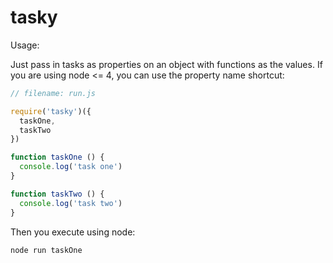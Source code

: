 tasky
=====

Usage:

Just pass in tasks as properties on an object with functions as the values. If
you are using node <= 4, you can use the property name shortcut:

```javascript
// filename: run.js

require('tasky')({
  taskOne,
  taskTwo
})

function taskOne () {
  console.log('task one')
}

function taskTwo () {
  console.log('task two')
}
```

Then you execute using node:

```shell
node run taskOne
```
